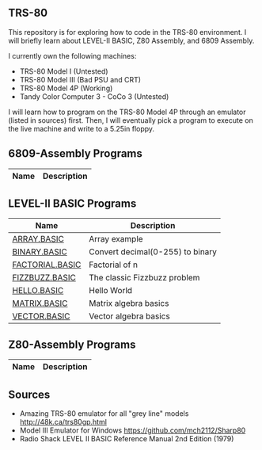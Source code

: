 ## TRS-80
This repository is for exploring how to code in the TRS-80 environment.
I will briefly learn about LEVEL-II BASIC, Z80 Assembly, and 6809 Assembly.


I currently own the following machines:
* TRS-80 Model I (Untested)
* TRS-80 Model III (Bad PSU and CRT)
* TRS-80 Model 4P (Working)
* Tandy Color Computer 3 - CoCo 3 (Untested)


I will learn how to program on the TRS-80 Model 4P through an emulator (listed in sources) first.
Then, I will eventually pick a program to execute on the live machine and write to a 5.25in floppy.


## 6809-Assembly Programs
| **Name**           | **Description** |
| ------------------ | --------------- |


## LEVEL-II BASIC Programs
| **Name**           | **Description** |
| ------------------ | --------------- |
| [ARRAY.BASIC](https://github.com/barrettotte/TRS-80/tree/master/LEVEL-II-BASIC/ARRAY.BASIC) | Array example |
| [BINARY.BASIC](https://github.com/barrettotte/TRS-80/tree/master/LEVEL-II-BASIC/BINARY.BASIC) | Convert decimal(0-255) to binary |
| [FACTORIAL.BASIC](https://github.com/barrettotte/TRS-80/tree/master/LEVEL-II-BASIC/FACTORIAL.BASIC) | Factorial of n |
| [FIZZBUZZ.BASIC](https://github.com/barrettotte/TRS-80/tree/master/LEVEL-II-BASIC/FIZZBUZZ.BASIC) | The classic Fizzbuzz problem |
| [HELLO.BASIC](https://github.com/barrettotte/TRS-80/tree/master/LEVEL-II-BASIC/HELLO.BASIC) | Hello World |
| [MATRIX.BASIC](https://github.com/barrettotte/TRS-80/tree/master/LEVEL-II-BASIC/MATRIX.BASIC) | Matrix algebra basics |
| [VECTOR.BASIC](https://github.com/barrettotte/TRS-80/tree/master/LEVEL-II-BASIC/VECTOR.BASIC) | Vector algebra basics |


## Z80-Assembly Programs
| **Name**           | **Description** |
| ------------------ | --------------- |


## Sources
* Amazing TRS-80 emulator for all "grey line" models http://48k.ca/trs80gp.html
* Model III Emulator for Windows https://github.com/mch2112/Sharp80
* Radio Shack LEVEL II BASIC Reference Manual 2nd Edition (1979)

